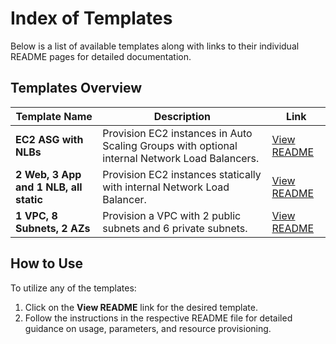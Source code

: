# Index of Templates

Below is a list of available templates along with links to their individual README pages for detailed documentation.

## Templates Overview

| Template Name                                | Description                                                                               | Link                                     |
|----------------------------------------------|-------------------------------------------------------------------------------------------|------------------------------------------|
| **EC2 ASG with NLBs**                       | Provision EC2 instances in Auto Scaling Groups with optional internal Network Load Balancers. | [View README](./web_app_nlb.cloudformation.README.md) |
| **2 Web, 3 App and 1 NLB, all static**                       | Provision EC2 instances statically with  internal Network Load Balancer. | [View README](./2web_3app_1nlb_static.cloudformation.yaml) |
| **1 VPC, 8 Subnets, 2 AZs**                       | Provision a VPC with 2 public subnets and 6 private subnets. | [View README](./1vpc_8subnets_2az.static.cloudformation.README.md) |

## How to Use

To utilize any of the templates:

1. Click on the **View README** link for the desired template.
2. Follow the instructions in the respective README file for detailed guidance on usage, parameters, and resource provisioning.

